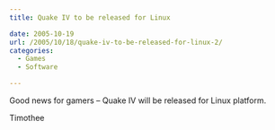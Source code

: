 ```yaml
---
title: Quake IV to be released for Linux

date: 2005-10-19
url: /2005/10/18/quake-iv-to-be-released-for-linux-2/
categories:
  - Games
  - Software

---
```

Good news for gamers &#8211; Quake IV will be released for Linux platform.
  
Timothee
